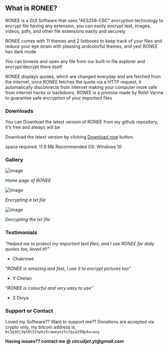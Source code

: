 ## What is RONEE?
RONEE is a GUI Software that uses "AES256-CBC" encryption technology to encrypt file having any extension, you can easily encrypt text, images, videos, pdfs, and other file extensions easily and securely

RONEE comes with 11 themes and 2 listboxes to keep track of your files and reduce your eye strain with pleasing andcolorful themes, and yes! RONEE has dark mode

You can browse and open any file from our built-in file
explorer and encrypt/decrypt there itself

RONEE displays quotes, which are changed everyday and are fetched from the internet, once RONEE fetches the quote via a HTTP request, it automatically disconnects from internet making your computer more safe from internet hacks or backdoors, RONEE is a promise made by Rohit Varma to guarantee safe encryption of your important files

### Downloads

You can Download the latest version of RONEE from my github repository, it's free and always will be

Download the latest version by clicking [Download now](https://github.com/amrav-tihor/RONEE/raw/main/RONEE%20v1.2/RONEE-v1.2.exe) button.

space required: 11.9 Mb
Recommended OS: Windows 10


### Gallery
![image](https://user-images.githubusercontent.com/70877091/121511688-88e11900-ca06-11eb-9f1b-b63e9d49e741.png)

_Home page of RONEE_

![image](https://user-images.githubusercontent.com/70877091/121512204-1ae92180-ca07-11eb-8cb3-f90eb5eee6e1.png)

_Encrypting a txt file_

![image](https://user-images.githubusercontent.com/70877091/121512478-613e8080-ca07-11eb-8a40-b52f96a0d024.png)

_Decrypting the txt file_

### Testimonials

_"Helped me to protect my important text files, and I use RONEE for daily quotes too,
loved it!!"_ 
- Chakrinee
                                                      
_"RONEE is amazing and fast, I use it to encrypt pictures too"_
- Y Chetan
                                  
_"RONEE is colourful and very easy to use"_
- S Divya

### Support or Contact

Loved my Software?? Want to support me?? Donations are accepted via crypto only, my bitcoin address is,
```bc1q3dj3qt8t52nphz5caweyszts7qza299p4ucaxy```

**Having issues?? contact me @ _circuitjet.yt@gmail.com_**
